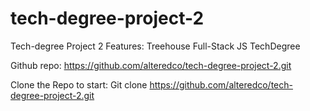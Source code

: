 # tech-degree-project-2
Tech-degree Project 2 Features:
Treehouse Full-Stack JS TechDegree

Github repo: https://github.com/alteredco/tech-degree-project-2.git

Clone the Repo to start:
Git clone https://github.com/alteredco/tech-degree-project-2.git
